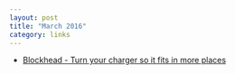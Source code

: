 ```yaml
---
layout: post
title: "March 2016"
category: links
---
```


* [Blockhead - Turn your charger so it fits in more places](https://tenonedesign.com/blockhead.php)

